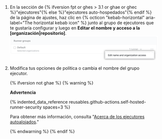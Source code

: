 1. En la sección de {% ifversion fpt or ghes > 3.1 or ghae or ghec %}"ejecutores"{% else %}"ejecutores auto-hospedados"{% endif %} de la página de ajustes, haz clic en {% octicon "kebab-horizontal" aria-label="The horizontal kebab icon" %} junto al grupo de ejecutores que te gustaría configurar y luego en **Editar el nombre y acceso a la [organización|repositorio]**. ![Administrar permisos del repositorio](/assets/images/help/settings/actions-runner-manage-permissions.png)
1. Modifica tus opciones de política o cambia el nombre del grupo ejecutor.

   {% ifversion not ghae %}
   {% warning %}

   **Advertencia**

   {% indented_data_reference reusables.github-actions.self-hosted-runner-security spaces=3 %}

   Para obtener más información, consulta "[Acerca de los ejecutores autoalojados](/actions/hosting-your-own-runners/about-self-hosted-runners#self-hosted-runner-security-with-public-repositories)."

   {% endwarning %}
   {% endif %}
